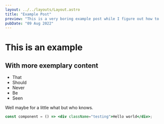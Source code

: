 ```yaml
---
layout: ../../layouts/Layout.astro
title: "Example Post"
preview: "This is a very boring example post while I figure out how to make astro work correctly!"
pubDate: "09 Aug 2022"
---
```


# This is an example

## With more exemplary content

- That
- Should
- Never
- Be
- Seen

Well maybe for a little what but who knows.

```jsx
const component = () => <div className="testing">Hello world</div>;
```
